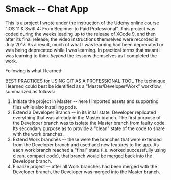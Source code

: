 # Smack -- Chat App
This is a project I wrote under the instruction of the Udemy online course "iOS 11 & Swift 4: From Beginner to Paid Professional". This project was coded during the weeks leading up to the release of XCode 9, and then after its final release; the video instructions themselves were recorded in July 2017. As a result, much of what I was learning had been deprecated or was being deprecated while I was learning. In practical terms that meant I was learning to think *beyond* the lessons themselves as I completed the work.

Following is what I learned:

BEST PRACTICES for USING GIT AS A PROFESSIONAL TOOL
The technique I learned could best be identified as a "Master/Developer/Work" workflow, summarized as follows:

1. Initiate the project in Master -- here I imported assets and supporting files while also installing pods.
2. Extend a Developer Branch -- in its inital state, Developer replicated everything that was already in the Master branch. The first purpose of the Developer branch was to isolate the Master branch from faulty code. Its secondary purpose as to provide a "clean" state of the code to share with the work branches.
3. Extend Work branches -- these were the branches that were extended from the Developer branch and used add new features to the app. As each work branch reached a "final" state (i.e. worked successfully using clean, compact code), that branch would be merged back into the Developer branch.
4. Finalize project -- after all Work branches had been merged with the Developer branch, the Developer was merged into the Master branch.
